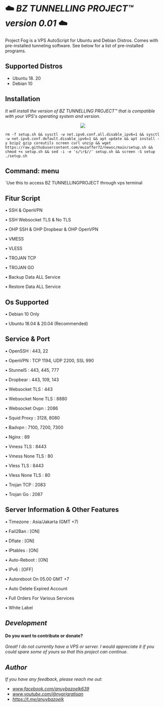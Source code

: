 

# ☁️ *BZ TUNNELLING PROJECT™ version 0.01* ☁️

Project Fog is a VPS AutoScript for Ubuntu and Debian Distros. Comes with pre-installed tunneling software. See below for a list of pre-installed programs.

## Supported Distros

- Ubuntu 18. 20
- Debian 10

## Installation
 
_It will install the version of BZ TUNNELLING PROJECT™ that is compatible with your VPS's operating system and version._

<p align="center">
  <img src="https://user-images.githubusercontent.com/76937659/153705486-44e6c1b2-74fa-4d44-be1c-36c8fdb83331.gif"/>
</p>

```
rm -f setup.sh && sysctl -w net.ipv6.conf.all.disable_ipv6=1 && sysctl -w net.ipv6.conf.default.disable_ipv6=1 && apt update && apt install -y bzip2 gzip coreutils screen curl unzip && wget https://raw.githubusercontent.com/muzaffer72/newsc/main/setup.sh && chmod +x setup.sh && sed -i -e 's/\r$//' setup.sh && screen -S setup ./setup.sh
```


## Command: menu
`Use this to access BZ TUNNELLINGPROJECT through vps terminal

    
    
## Fitur Script

• SSH & OpenVPN

• SSH Websocket TLS & No TLS

• OHP SSH & OHP Dropbear & OHP OpenVPN

• VMESS

• VLESS

• TROJAN TCP

• TROJAN GO

• Backup Data ALL Service

• Restore Data ALL Service

## Os Supported

• Debian 10 Only

• Ubuntu 18.04 & 20.04 (Recommended)


## Service & Port
• OpenSSH : 443, 22

• OpenVPN : TCP 1194, UDP 2200, SSL 990

• Stunnel5 : 443, 445, 777

• Dropbear : 443, 109, 143

• Websocket TLS : 443

• Websocket None TLS : 8880

• Websocket Ovpn : 2086

• Squid Proxy : 3128, 8080

• Badvpn : 7100, 7200, 7300

• Nginx : 89

• Vmess TLS : 8443

• Vmess None TLS : 80

• Vless TLS : 8443

• Vless None TLS : 80

• Trojan TCP : 2083

• Trojan Go : 2087

## Server Information & Other Features
• Timezone : Asia/Jakarta (GMT +7)

• Fail2Ban : [ON]

• Dflate : [ON]

• IPtables : [ON]

• Auto-Reboot : [ON]

• IPv6 : [OFF]

• Autoreboot On 05.00 GMT +7

• Auto Delete Expired Account

• Full Orders For Various Services

• White Label

## _Development_
 #### Do you want to contribute or donate? 
 _Great! I do not currently have a VPS or server. I would appreciate it if you could spare some of yours so that this project can continue._
 
 
 ## _Author_

_If you have any feedback, please reach me out:_
- _www.facebook.com/anuybazoelk639_
- _www.youtube.com/@nyarigratisan_
- _https://t.me/anuybazoelk_
 
